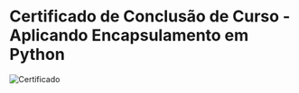 # Certificado de Conclusão de Curso - Aplicando Encapsulamento em Python

![Certificado](https://github.com/user-attachments/assets/37e846ae-c076-447d-8257-46c32202b7bc)
